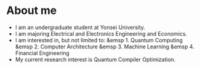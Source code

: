 # About me

- I am an undergraduate student at Yonsei University.
- I am majoring Electrical and Electronics Engineering and Economics.
- I am interested in, but not limited to:
&emsp 1. Quantum Computing
&emsp 2. Computer Architecture
&emsp 3. Machine Learning
&emsp 4. Financial Engineering
- My current research interest is Quantum Compiler Optimization.

